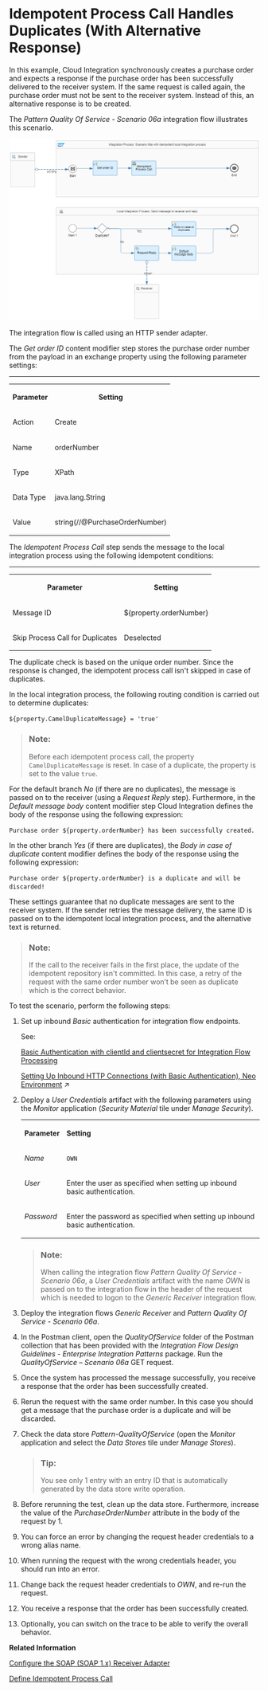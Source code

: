 <!-- loioa8706217bf174994bdca4cbe2b06955e -->

# Idempotent Process Call Handles Duplicates \(With Alternative Response\)

In this example, Cloud Integration synchronously creates a purchase order and expects a response if the purchase order has been successfully delivered to the receiver system. If the same request is called again, the purchase order must not be sent to the receiver system. Instead of this, an alternative response is to be created.

The *Pattern Quality Of Service - Scenario 06a* integration flow illustrates this scenario.

![](images/Image_Scenario_with_alternative_response_be42d15.png)

The integration flow is called using an HTTP sender adapter.

The *Get order ID* content modifier step stores the purchase order number from the payload in an exchange property using the following parameter settings:

****


<table>
<tr>
<th valign="top">

Parameter



</th>
<th valign="top">

Setting



</th>
</tr>
<tr>
<td valign="top">

Action



</td>
<td valign="top">

Create



</td>
</tr>
<tr>
<td valign="top">

Name



</td>
<td valign="top">

orderNumber



</td>
</tr>
<tr>
<td valign="top">

Type



</td>
<td valign="top">

XPath



</td>
</tr>
<tr>
<td valign="top">

Data Type



</td>
<td valign="top">

java.lang.String



</td>
</tr>
<tr>
<td valign="top">

Value



</td>
<td valign="top">

string\(//@PurchaseOrderNumber\)



</td>
</tr>
</table>

The *Idempotent Process Call* step sends the message to the local integration process using the following idempotent conditions:

****


<table>
<tr>
<th valign="top">

Parameter



</th>
<th valign="top">

Setting



</th>
</tr>
<tr>
<td valign="top">

Message ID



</td>
<td valign="top">

$\{property.orderNumber\}



</td>
</tr>
<tr>
<td valign="top">

Skip Process Call for Duplicates



</td>
<td valign="top">

Deselected



</td>
</tr>
</table>

The duplicate check is based on the unique order number. Since the response is changed, the idempotent process call isn't skipped in case of duplicates.

In the local integration process, the following routing condition is carried out to determine duplicates:

`${property.CamelDuplicateMessage} = 'true'`

> ### Note:  
> Before each idempotent process call, the property `CamelDuplicateMessage` is reset. In case of a duplicate, the property is set to the value `true`.

For the default branch *No* \(if there are no duplicates\), the message is passed on to the receiver \(using a *Request Reply* step\). Furthermore, in the *Default message body* content modifier step Cloud Integration defines the body of the response using the following expression:

`Purchase order ${property.orderNumber} has been successfully created.`

In the other branch *Yes* \(if there are duplicates\), the *Body in case of duplicate* content modifier defines the body of the response using the following expression:

`Purchase order ${property.orderNumber} is a duplicate and will be discarded!`

These settings guarantee that no duplicate messages are sent to the receiver system. If the sender retries the message delivery, the same ID is passed on to the idempotent local integration process, and the alternative text is returned.

> ### Note:  
> If the call to the receiver fails in the first place, the update of the idempotent repository isn't committed. In this case, a retry of the request with the same order number won’t be seen as duplicate which is the correct behavior.

To test the scenario, perform the following steps:

1.  Set up inbound *Basic* authentication for integration flow endpoints.

    See:

    [Basic Authentication with clientId and clientsecret for Integration Flow Processing](../40-RemoteSystems/basic-authentication-with-clientid-and-clientsecret-for-integration-flow-processing-647eeb3.md)

    [Setting Up Inbound HTTP Connections (with Basic Authentication), Neo Environment](https://help.sap.com/viewer/368c481cd6954bdfa5d0435479fd4eaf/Cloud/en-US/391c45cfcd0f4435952ab085283b7f7d.html "") :arrow_upper_right:

2.  Deploy a *User Credentials* artifact with the following parameters using the *Monitor* application \(*Security Material* tile under *Manage Security*\).


    <table>
    <tr>
    <th valign="top">

    Parameter


    
    </th>
    <th valign="top">

    Setting


    
    </th>
    </tr>
    <tr>
    <td valign="top">
    
    *Name*


    
    </td>
    <td valign="top">
    
    `OWN`


    
    </td>
    </tr>
    <tr>
    <td valign="top">
    
    *User*


    
    </td>
    <td valign="top">
    
    Enter the user as specified when setting up inbound basic authentication.


    
    </td>
    </tr>
    <tr>
    <td valign="top">
    
    *Password*


    
    </td>
    <td valign="top">
    
    Enter the password as specified when setting up inbound basic authentication.


    
    </td>
    </tr>
    </table>
    
    > ### Note:  
    > When calling the integration flow *Pattern Quality Of Service - Scenario 06a*, a *User Credentials* artifact with the name *OWN* is passed on to the integration flow in the header of the request which is needed to logon to the *Generic Receiver* integration flow.

3.  Deploy the integration flows *Generic Receiver* and *Pattern Quality Of Service - Scenario 06a*.
4.  In the Postman client, open the *QualityOfService* folder of the Postman collection that has been provided with the *Integration Flow Design Guidelines - Enterprise Integration Patterns* package. Run the *QualityOfService – Scenario 06a* GET request.
5.  Once the system has processed the message successfully, you receive a response that the order has been successfully created.
6.  Rerun the request with the same order number. In this case you should get a message that the purchase order is a duplicate and will be discarded.
7.  Check the data store *Pattern-QualityOfService* \(open the *Monitor* application and select the *Data Stores* tile under *Manage Stores*\).

    > ### Tip:  
    > You see only 1 entry with an entry ID that is automatically generated by the data store write operation.

8.  Before rerunning the test, clean up the data store. Furthermore, increase the value of the *PurchaseOrderNumber* attribute in the body of the request by 1.
9.  You can force an error by changing the request header credentials to a wrong alias name.
10. When running the request with the wrong credentials header, you should run into an error.
11. Change back the request header credentials to *OWN*, and re-run the request.
12. You receive a response that the order has been successfully created.
13. Optionally, you can switch on the trace to be able to verify the overall behavior.

**Related Information**  


[Configure the SOAP \(SOAP 1.x\) Receiver Adapter](configure-the-soap-soap-1-x-receiver-adapter-57f7b34.md "The SOAP (SOAP 1.x) receiver adapter enables a SAP BTP tenant to exchange messages with a receiver system that supports Simple Object Access Protocol (SOAP) 1.1.")

[Define Idempotent Process Call](define-idempotent-process-call-84c85d7.md "Execute a process call step to check if an incoming message was already processed, and skip the processing of this message.")

